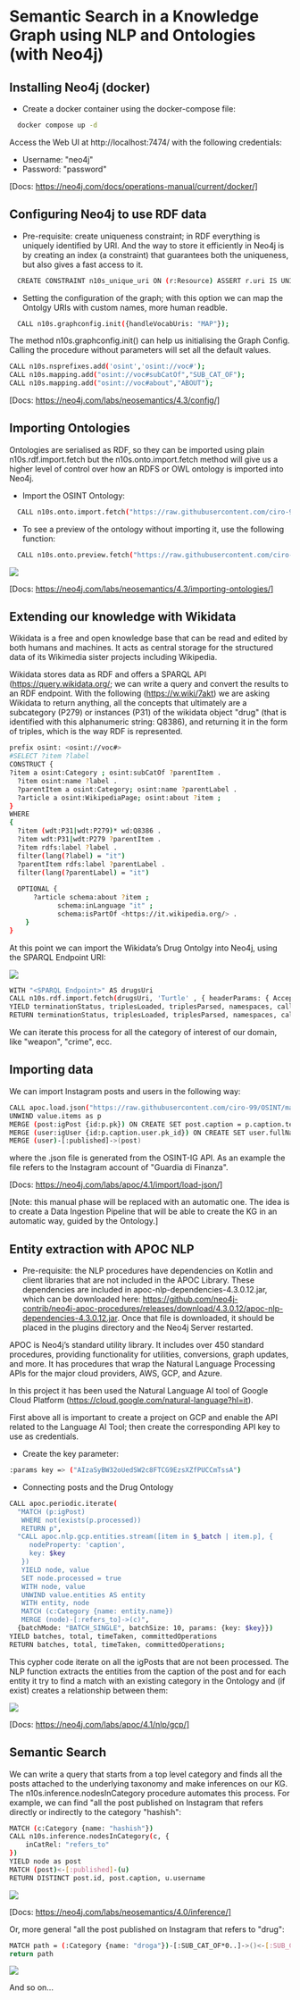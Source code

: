 # Semantic Search in a Knowledge Graph using NLP and Ontologies (with Neo4j)

## Installing Neo4j (docker)

- Create a docker container using the docker-compose file:

```bash
  docker compose up -d
```

Access the Web UI at http://localhost:7474/ with the following credentials:

- Username: "neo4j"
- Password: "password"

[Docs: https://neo4j.com/docs/operations-manual/current/docker/]

## Configuring Neo4j to use RDF data

- Pre-requisite: create uniqueness constraint; in RDF everything is uniquely identified by URI. And the way to store it efficiently in Neo4j is by creating an index (a constraint) that guarantees both the uniqueness, but also gives a fast access to it.

```bash
  CREATE CONSTRAINT n10s_unique_uri ON (r:Resource) ASSERT r.uri IS UNIQUE;
```

- Setting the configuration of the graph; with this option we can map the Ontolgy URIs with custom names, more human readble. 

```bash
  CALL n10s.graphconfig.init({handleVocabUris: "MAP"});
```

The method n10s.graphconfig.init() can help us initialising the Graph Config. Calling the procedure without parameters will set all the default values.

```bash
CALL n10s.nsprefixes.add('osint','osint://voc#');
CALL n10s.mapping.add("osint://voc#subCatOf","SUB_CAT_OF");
CALL n10s.mapping.add("osint://voc#about","ABOUT");
```

[Docs: https://neo4j.com/labs/neosemantics/4.3/config/]

## Importing Ontologies

Ontologies are serialised as RDF, so they can be imported using plain n10s.rdf.import.fetch but the n10s.onto.import.fetch method will give us a higher level of control over how an RDFS or OWL ontology is imported into Neo4j.

- Import the OSINT Ontology:

```bash
  CALL n10s.onto.import.fetch("https://raw.githubusercontent.com/ciro-99/OSINT/main/OSINT.ttl","Turtle")
```

- To see a preview of the ontology without importing it, use the following function:

```bash
  CALL n10s.onto.preview.fetch("https://raw.githubusercontent.com/ciro-99/OSINT/main/OSINT.ttl","Turtle")
```

![](https://i.postimg.cc/ryHkR3V4/preview-ontology.png)

[Docs: https://neo4j.com/labs/neosemantics/4.3/importing-ontologies/]

## Extending our knowledge with Wikidata

Wikidata is a free and open knowledge base that can be read and edited by both humans and machines. It acts as central storage for the structured data of its Wikimedia sister projects including Wikipedia.

Wikidata stores data as RDF and offers a SPARQL API (https://query.wikidata.org/; we can write a query and convert the results to an RDF endpoint. With the following (https://w.wiki/7akt) we are asking Wikidata to return anything, all the concepts that ultimately are a subcategory (P279) or instances (P31) of the wikidata object "drug" (that is identified with this alphanumeric string: Q8386), and returning it in the form of triples, which is the way RDF is represented.

```bash
prefix osint: <osint://voc#> 
#SELECT ?item ?label 
CONSTRUCT {
?item a osint:Category ; osint:subCatOf ?parentItem .  
  ?item osint:name ?label .
  ?parentItem a osint:Category; osint:name ?parentLabel .
  ?article a osint:WikipediaPage; osint:about ?item ;
}
WHERE 
{
  ?item (wdt:P31|wdt:P279)* wd:Q8386 .
  ?item wdt:P31|wdt:P279 ?parentItem .
  ?item rdfs:label ?label .
  filter(lang(?label) = "it")
  ?parentItem rdfs:label ?parentLabel .
  filter(lang(?parentLabel) = "it")
  
  OPTIONAL {
      ?article schema:about ?item ;
            schema:inLanguage "it" ;
            schema:isPartOf <https://it.wikipedia.org/> .
    }
}
```

At this point we can import the Wikidata’s Drug Ontolgy into Neo4j, using the SPARQL Endpoint URI:

![](https://i.postimg.cc/XvnS008R/sparql.png)

```bash
WITH "<SPARQL Endpoint>" AS drugsUri
CALL n10s.rdf.import.fetch(drugsUri, 'Turtle' , { headerParams: { Accept: "application/x-turtle" } })
YIELD terminationStatus, triplesLoaded, triplesParsed, namespaces, callParams
RETURN terminationStatus, triplesLoaded, triplesParsed, namespaces, callParams;
```

We can iterate this process for all the category of interest of our domain, like "weapon", "crime", ecc.

## Importing data

We can import Instagram posts and users in the following way:

```bash
CALL apoc.load.json("https://raw.githubusercontent.com/ciro-99/OSINT/main/guardiadifinanza_feed.json") YIELD value
UNWIND value.items as p
MERGE (post:igPost {id:p.pk}) ON CREATE SET post.caption = p.caption.text
MERGE (user:igUser {id:p.caption.user.pk_id}) ON CREATE SET user.fullName = p.caption.user.full_name, user.username = p.caption.user.username
MERGE (user)-[:published]->(post)
```

where the .json file is generated from the OSINT-IG API. As an example the file refers to the Instagram account of "Guardia di Finanza".

[Docs: https://neo4j.com/labs/apoc/4.1/import/load-json/]

[Note: this manual phase will be replaced with an automatic one. The idea is to create a Data Ingestion Pipeline that will be able to create the KG in an automatic way, guided by the Ontology.]

## Entity extraction with APOC NLP

- Pre-requisite: the NLP procedures have dependencies on Kotlin and client libraries that are not included in the APOC Library. These dependencies are included in apoc-nlp-dependencies-4.3.0.12.jar, which can be downloaded here: https://github.com/neo4j-contrib/neo4j-apoc-procedures/releases/download/4.3.0.12/apoc-nlp-dependencies-4.3.0.12.jar. Once that file is downloaded, it should be placed in the plugins directory and the Neo4j Server restarted.

APOC is Neo4j’s standard utility library. It includes over 450 standard procedures, providing functionality for utilities, conversions, graph updates, and more. It has procedures that wrap the Natural Language Processing APIs for the major cloud providers, AWS, GCP, and Azure.

In this project it has been used the Natural Language AI tool of Google Cloud Platform (https://cloud.google.com/natural-language?hl=it).

First above all is important to create a project on GCP and enable the API related to the Language AI Tool; then create the corresponding API key to use as credentials.

- Create the key parameter:

```bash
:params key => ("AIzaSyBW32oUedSW2c8FTCG9EzsXZfPUCCmTssA")
```

- Connecting posts and the Drug Ontology

```bash
CALL apoc.periodic.iterate(
  "MATCH (p:igPost)
   WHERE not(exists(p.processed))
   RETURN p",
  "CALL apoc.nlp.gcp.entities.stream([item in $_batch | item.p], {
     nodeProperty: 'caption',
     key: $key
   })
   YIELD node, value
   SET node.processed = true
   WITH node, value
   UNWIND value.entities AS entity
   WITH entity, node
   MATCH (c:Category {name: entity.name})
   MERGE (node)-[:refers_to]->(c)",
  {batchMode: "BATCH_SINGLE", batchSize: 10, params: {key: $key}})
YIELD batches, total, timeTaken, committedOperations
RETURN batches, total, timeTaken, committedOperations;
```

This cypher code iterate on all the igPosts that are not been processed. The NLP function extracts the entities from the caption of the post and for each entity it try to find a match with an existing category in the Ontology and (if exist) creates a relationship between them:

![](https://i.postimg.cc/vZFw3n6H/after-nlp.png)

[Docs: https://neo4j.com/labs/apoc/4.1/nlp/gcp/]

## Semantic Search

We can write a query that starts from a top level category and finds all the posts attached to the underlying taxonomy and make inferences on our KG. The n10s.inference.nodesInCategory procedure automates this process. For example, we can find "all the post published on Instagram that refers directly or indirectly to the category "hashish":

```bash
MATCH (c:Category {name: "hashish"})
CALL n10s.inference.nodesInCategory(c, {
	inCatRel: "refers_to"
})
YIELD node as post
MATCH (post)<-[:published]-(u)
RETURN DISTINCT post.id, post.caption, u.username
```

![](https://i.postimg.cc/yYSzmjxb/inference1.png)

[Docs: https://neo4j.com/labs/neosemantics/4.0/inference/]

Or, more general "all the post published on Instagram that refers to "drug":

```bash
MATCH path = (:Category {name: "droga"})-[:SUB_CAT_OF*0..]->()<-[:SUB_CAT_OF*0..]-()-[:refers_to]-(p:igPost)
return path
```

![](https://i.postimg.cc/cLRyjJQ7/inference2.png)

And so on...
